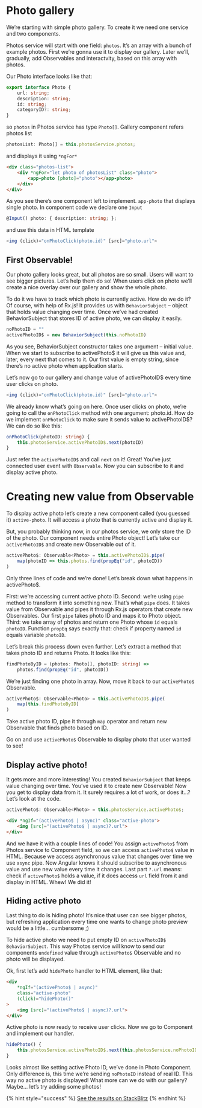 # Photo gallery
We’re starting with simple photo gallery. To create it we need one service and two components. 

Photos service will start with one field: `photos`. It’s an array with a bunch of example photos. First we’re gonna use it to display our gallery. Later we’ll, gradually, add Observables and interactvity, based on this array with photos.

Our Photo interface looks like that:

```typescript
export interface Photo {
    url: string;
    description: string;
    id: string;
    categoryID?: string;
}
```

so `photos` in Photos service has type `Photo[]`. Gallery component refers photos list

```typescript
photosList: Photo[] = this.photosService.photos;
```

and displays it using `*ngFor*`

```html
<div class="photos-list">
    <div *ngFor="let photo of photosList" class="photo">
        <app-photo [photo]="photo"></app-photo>
    </div>
</div>
```

As you see there’s one component left to implement. `app-photo` that displays single photo. In component code we declare one `Input`

```typescript
@Input() photo: { description: string; };
```

and use this data in HTML template

```typescript
<img (click)="onPhotoClick(photo.id)" [src]="photo.url">
```


## First Observable!
Our photo gallery looks great, but all photos are so small. Users will want to see bigger pictures. Let’s help them do so! When users click on photo we’ll create a nice overlay over our gallery and show the whole photo.

To do it we have to track which photo is currently active. How do we do it? Of course, with help of Rx.js! It provides us with `BehaviorSubject` – object that holds value changing over time. Once we’ve had created BehaviorSubject that stores ID of active photo, we can display it easily.

```typescript
noPhotoID = ""
activePhotoID$ = new BehaviorSubject(this.noPhotoID)
```

As you see, BehaviorSubject constructor takes one argument – initial value. When we start to subscribe to activePhoto$ it will give us this value and, later, every next that comes to it. Our first value is empty string, since there’s no active photo when application starts.

Let’s now go to our gallery and change value of activePhotoID$ every time user clicks on photo.

```typescript
<img (click)="onPhotoClick(photo.id)" [src]="photo.url">
```

We already know what’s going on here. Once user clicks on photo, we’re going to call the `onPhotoClick` method with one argument: photo.id. How do we implement `onPhotoClick` to make sure it sends value to activePhotoID$? We can do so like this:

```typescript
onPhotoClick(photoID: string) {
    this.photosService.activePhotoID$.next(photoID)
}
```

Just refer the `activePhotoID$` and call `next` on it! Great! You’ve just connected user event with `Observable`. Now you can subscribe to it and display active photo.

# Creating new value from Observable
To display active photo let’s create a new component called (you guessed it) `active-photo`. It will access a photo that is currently active and display it.

But, you probably thinking now, in our photos service, we only store the ID of the photo. Our component needs entire Photo object! Let’s take our `activePhotoID$` and create new Observable out of it.

```typescript
activePhoto$: Observable<Photo> = this.activePhotoID$.pipe(
    map(photoID => this.photos.find(propEq("id", photoID))
)
```

Only three lines of code and we’re done! Let’s break down what happens in activePhoto$.

First: we’re accessing current active photo ID. Second: we’re using `pipe` method to transform it into something new. That’s what `pipe` does. It takes value from Observable and pipes it through Rx.js operators that create new Observables. Our first `pipe` takes photo ID and maps it to Photo object. Third: we take array of photos and return one Photo whose `id` equals `photoID`. Function `propEq` says exactly that: check if property named `id` equals variable `photoID`.

Let’s break this process down even further. Let’s extract a method that takes photo ID and returns Photo. It looks like this:

```typescript
findPhotoByID = (photos: Photo[], photoID: string) =>
    photos.find(propEq("id", photoID))
```

We’re just finding one photo in array. Now, move it back to our `activePhoto$` Observable.

```typescript
activePhoto$: Observable<Photo> = this.activePhotoID$.pipe(
    map(this.findPhotoByID)
)
```

Take active photo ID, pipe it through `map` operator and return new Observable that finds photo based on ID.

Go on and use `activePhoto$` Observable to display photo that user wanted to see!

## Display active photo!
It gets more and more interesting! You created `BehaviorSubject` that keeps value changing over time. You’ve used it to create new Observable! Now you get to display data from it. It surely requires a lot of work, or does it…? Let’s look at the code.

```typescript
activePhoto$: Observable<Photo> = this.photosService.activePhoto$;
```

```html
<div *ngIf="(activePhoto$ | async)" class="active-photo">
    <img [src]="(activePhoto$ | async)?.url">
</div>
```

And we have it with a couple lines of code! You assign `activePhoto$` from Photos service to Component field, so we can access `activePhoto$` value in HTML. Because we access asynchronous value that changes over time we use `async` pipe. Now Angular knows it should subscribe to asynchronous value and use new value every time it changes. Last part `?.url` means: check if `activePhoto$` holds a value, if it does access `url` field from it and display in HTML. Whew! We did it!

## Hiding active photo
Last thing to do is hiding photo! It’s nice that user can see bigger photos, but refreshing application every time one wants to change photo preview would be a little… cumbersome ;)

To hide active photo we need to put empty ID on `activePhotoID$` `BehaviorSubject`. This way Photos service will know to send our components `undefined` value through `activePhoto$` Observable and no photo will be displayed.

Ok, first let’s add `hidePhoto` handler to HTML element, like that:

```html
<div
    *ngIf="(activePhoto$ | async)"
    class="active-photo"
    (click)="hidePhoto()"
>
    <img [src]="(activePhoto$ | async)?.url">
</div>
```

Active photo is now ready to receive user clicks. Now we go to Component and implement our handler.

```typescript
hidePhoto() {
    this.photosService.activePhotoID$.next(this.photosService.noPhotoID);
}
```

Looks almost like setting active Photo ID, we’ve done in Photo Component. Only difference is, this time we’re sending `noPhotoID` instead of real ID. This way no active photo is displayed! What more can we do with our gallery? Maybe… let’s try adding some photos!

{% hint style="success" %}
[See the results on StackBlitz](https://stackblitz.com/github/jonki/todo-list-tutorial/tree/master/examples/3_01-display-photos)
{% endhint %}
